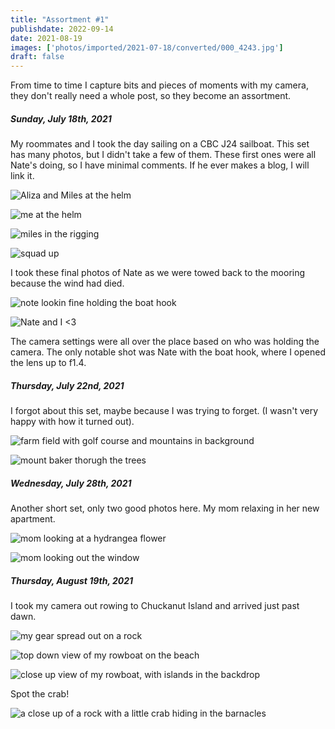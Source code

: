 ```yaml
---
title: "Assortment #1"
publishdate: 2022-09-14
date: 2021-08-19
images: ['photos/imported/2021-07-18/converted/000_4243.jpg']
draft: false
---
```


From time to time I capture bits and pieces of moments with my camera, they don't really need a whole post, so they become an assortment.

##### Sunday, July 18th, 2021

My roommates and I took the day sailing on a CBC J24 sailboat.  This set has many photos, but I didn't take a few of them.  These first ones were all Nate's doing, so I have minimal comments.  If he ever makes a blog, I will link it.

![Aliza and Miles at the helm](photos/imported/2021-07-18/converted/000_4155.jpg)

![me at the helm](photos/imported/2021-07-18/converted/000_4158.jpg)

![miles in the rigging](photos/imported/2021-07-18/converted/000_4181.jpg)

![squad up](photos/imported/2021-07-18/converted/000_4202.jpg)

I took these final photos of Nate as we were towed back to the mooring because the wind had died.

![note lookin fine holding the boat hook](photos/imported/2021-07-18/converted/000_4243.jpg)

![Nate and I &lt;3](photos/imported/2021-07-18/converted/000_4270.jpg)

The camera settings were all over the place based on who was holding the camera.  The only notable shot was Nate with the boat hook, where I opened the lens up to f1.4.

##### Thursday, July 22nd, 2021

I forgot about this set, maybe because I was trying to forget. (I wasn't very happy with how it turned out).

![farm field with golf course and mountains in background](photos/imported/2021-07-22/converted/DSC00221.jpg)

![mount baker thorugh the trees](photos/imported/2021-07-22/converted/DSC00228.jpg)

##### Wednesday, July 28th, 2021

Another short set, only two good photos here.  My mom relaxing in her new apartment.

![mom looking at a hydrangea flower](photos/imported/2021-07-28/converted/DSC00252.jpg)

![mom looking out the window](photos/imported/2021-07-28/converted/DSC00256.jpg)

##### Thursday, August 19th, 2021

I took my camera out rowing to Chuckanut Island and arrived just past dawn.

![my gear spread out on a rock](photos/imported/2021-08-19/converted/DSC00343.jpg)

![top down view of my rowboat on the beach](photos/imported/2021-08-19/converted/DSC00368.jpg)

![close up view of my rowboat, with islands in the backdrop](photos/imported/2021-08-19/converted/DSC00369.jpg)

Spot the crab!

![a close up of a rock with a little crab hiding in the barnacles](photos/imported/2021-08-19/converted/DSC00382.jpg)
